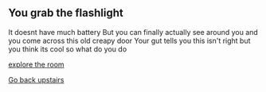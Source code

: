 ## You grab the flashlight

It doesnt have much battery
But you can finally actually see around you and you come across this old creapy door
Your gut tells you this isn't right but you think its cool so what do you do

[explore the room](room-explore.md)

[Go back upstairs](first-floor-footsteps.md)